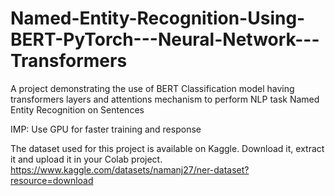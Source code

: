 # Named-Entity-Recognition-Using-BERT-PyTorch---Neural-Network---Transformers
A project demonstrating the use of BERT Classification model having transformers layers and attentions mechanism to perform NLP task Named Entity Recognition on Sentences 

IMP: Use GPU for faster training and response

The dataset used for this project is available on Kaggle. Download it, extract it and upload it in your Colab project. 
https://www.kaggle.com/datasets/namanj27/ner-dataset?resource=download
